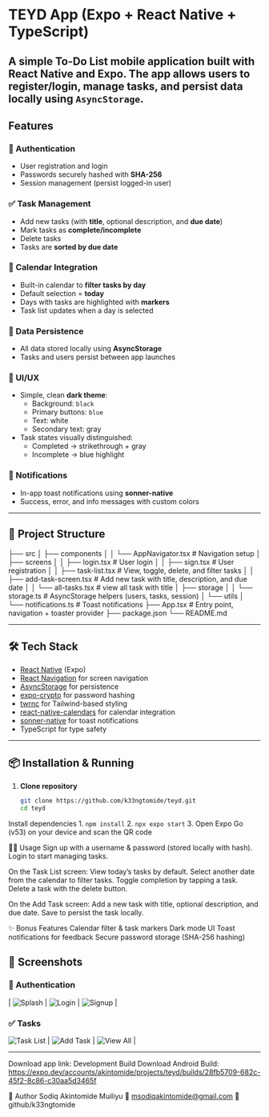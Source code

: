 # TEYD App (Expo + React Native + TypeScript)


A simple **To-Do List mobile application** built with **React Native** and **Expo**.
The app allows users to register/login, manage tasks, and persist data locally using `AsyncStorage`.
---

## Features

### 🔑 Authentication
- User registration and login
- Passwords securely hashed with **SHA-256**
- Session management (persist logged-in user)

### ✅ Task Management
- Add new tasks (with **title**, optional description, and **due date**)
- Mark tasks as **complete/incomplete**
- Delete tasks
- Tasks are **sorted by due date**

### 📅 Calendar Integration
- Built-in calendar to **filter tasks by day**
- Default selection = **today**
- Days with tasks are highlighted with **markers**
- Task list updates when a day is selected

### 💾 Data Persistence
- All data stored locally using **AsyncStorage**
- Tasks and users persist between app launches

### 🎨 UI/UX
- Simple, clean **dark theme**:
  - Background: `black`
  - Primary buttons: `blue`
  - Text: white
  - Secondary text: gray
- Task states visually distinguished:
  - Completed → strikethrough + gray
  - Incomplete → blue highlight

### 🔔 Notifications
- In-app toast notifications using **sonner-native**
- Success, error, and info messages with custom colors

---

## 📂 Project Structure

├── src
│ ├── components
│ │ └── AppNavigator.tsx # Navigation setup
│ ├── screens
│ │ ├── login.tsx # User login
│ │ ├── sign.tsx # User registration
│ │ ├── task-list.tsx # View, toggle, delete, and filter tasks
│ │ ├── add-task-screen.tsx # Add new task with title, description, and due date
│ │ └── all-tasks.tsx # view all task with title
│ ├── storage
│ │ └── storage.ts # AsyncStorage helpers (users, tasks, session)
│ └── utils
│ └── notifications.ts # Toast notifications
├── App.tsx # Entry point, navigation + toaster provider
├── package.json
└── README.md

---

## 🛠️ Tech Stack

- [React Native](https://reactnative.dev/) (Expo)
- [React Navigation](https://reactnavigation.org/) for screen navigation
- [AsyncStorage](https://react-native-async-storage.github.io/async-storage/) for persistence
- [expo-crypto](https://docs.expo.dev/versions/latest/sdk/crypto/) for password hashing
- [twrnc](https://github.com/jaredh159/tailwind-rn) for Tailwind-based styling
- [react-native-calendars](https://github.com/wix/react-native-calendars) for calendar integration
- [sonner-native](https://github.com/emilkowalski/sonner) for toast notifications
- TypeScript for type safety

---

## 📦 Installation & Running

1. **Clone repository**
   ```bash
   git clone https://github.com/k33ngtomide/teyd.git
   cd teyd
  Install dependencies
    1. `npm install`
    2. `npx expo start`
    3. Open Expo Go (v53) on your device and scan the QR code


🧑‍💻 Usage
  Sign up with a username & password (stored locally with hash).
  Login to start managing tasks.

On the Task List screen:
  View today’s tasks by default.
  Select another date from the calendar to filter tasks.
  Toggle completion by tapping a task.
  Delete a task with the delete button.

On the Add Task screen:
  Add a new task with title, optional description, and due date.
  Save to persist the task locally.

✨ Bonus Features
  Calendar filter & task markers
  Dark mode UI
  Toast notifications for feedback
  Secure password storage (SHA-256 hashing)

## 📸 Screenshots

### 🔐 Authentication  

| ![Splash](./assets/screenshots/splash.jpeg) | ![Login](./assets/screenshots/login.jpeg) | ![Signup](./assets/screenshots/signup.jpeg) |

### ✅ Tasks  

![Task List](./assets/screenshots/dashboard.jpeg) | ![Add Task](./assets/screenshots/addTask.jpeg) | ![View All](./assets/screenshots/alltask.jpeg) |

---
Download app link:
Development Build Download
  Android Build: https://expo.dev/accounts/akintomide/projects/teyd/builds/28fb5709-682c-45f2-8c86-c30aa5d3465f

👤 Author
Sodiq Akintomide Muiliyu
📧 msodiqakintomide@gmail.com
👤 github/k33ngtomide




